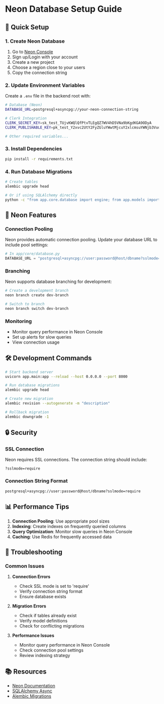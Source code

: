 # Neon Database Setup Guide

## 🚀 Quick Setup

### 1. Create Neon Database

1. Go to [Neon Console](https://console.neon.tech/)
2. Sign up/Login with your account
3. Create a new project
4. Choose a region close to your users
5. Copy the connection string

### 2. Update Environment Variables

Create a `.env` file in the backend root with:

```bash
# Database (Neon)
DATABASE_URL=postgresql+asyncpg://your-neon-connection-string

# Clerk Integration
CLERK_SECRET_KEY=sk_test_TUjvKWQlQfPtvTLEgQZ7WV4hD5VNa9bKgdKGA9ODyA
CLERK_PUBLISHABLE_KEY=pk_test_Y2xvc2UtY2FyZGluYWwtMjcuY2xlcmsuYWNjb3VudHMuZGV2JA

# Other required variables...
```

### 3. Install Dependencies

```bash
pip install -r requirements.txt
```

### 4. Run Database Migrations

```bash
# Create tables
alembic upgrade head

# Or if using SQLAlchemy directly
python -c "from app.core.database import engine; from app.models import Base; Base.metadata.create_all(bind=engine)"
```

## 🔧 Neon Features

### Connection Pooling
Neon provides automatic connection pooling. Update your database URL to include pool settings:

```python
# In app/core/database.py
DATABASE_URL = "postgresql+asyncpg://user:password@host/dbname?sslmode=require&pool_size=10&max_overflow=20"
```

### Branching
Neon supports database branching for development:

```bash
# Create a development branch
neon branch create dev-branch

# Switch to branch
neon branch switch dev-branch
```

### Monitoring
- Monitor query performance in Neon Console
- Set up alerts for slow queries
- View connection usage

## 🛠️ Development Commands

```bash
# Start backend server
uvicorn app.main:app --reload --host 0.0.0.0 --port 8000

# Run database migrations
alembic upgrade head

# Create new migration
alembic revision --autogenerate -m "description"

# Rollback migration
alembic downgrade -1
```

## 🔒 Security

### SSL Connection
Neon requires SSL connections. The connection string should include:
```
?sslmode=require
```

### Connection String Format
```
postgresql+asyncpg://user:password@host/dbname?sslmode=require
```

## 📊 Performance Tips

1. **Connection Pooling**: Use appropriate pool sizes
2. **Indexing**: Create indexes on frequently queried columns
3. **Query Optimization**: Monitor slow queries in Neon Console
4. **Caching**: Use Redis for frequently accessed data

## 🚨 Troubleshooting

### Common Issues

1. **Connection Errors**
   - Check SSL mode is set to 'require'
   - Verify connection string format
   - Ensure database exists

2. **Migration Errors**
   - Check if tables already exist
   - Verify model definitions
   - Check for conflicting migrations

3. **Performance Issues**
   - Monitor query performance in Neon Console
   - Check connection pool settings
   - Review indexing strategy

## 📚 Resources

- [Neon Documentation](https://neon.tech/docs)
- [SQLAlchemy Async](https://docs.sqlalchemy.org/en/20/orm/extensions/asyncio.html)
- [Alembic Migrations](https://alembic.sqlalchemy.org/)
